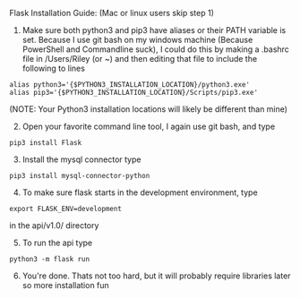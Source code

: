 Flask Installation Guide:
(Mac or linux users skip step 1)
1. Make sure both python3 and pip3 have aliases or their PATH variable is set. Because I use git bash on my windows machine (Because PowerShell and Commandline suck), I could do this by making a .bashrc file in /Users/Riley (or ~) and then editing that file to include the following to lines
```
alias python3='{$PYTHON3_INSTALLATION_LOCATION}/python3.exe'
alias pip3='{$PYTHON3_INSTALLATION_LOCATION}/Scripts/pip3.exe'
```
(NOTE: Your Python3 installation locations will likely be different than mine)

2. Open your favorite command line tool, I again use git bash, and type
```
pip3 install Flask
```

3. Install the mysql connector type
```
pip3 install mysql-connector-python
```

4. To make sure flask starts in the development environment, type
```
export FLASK_ENV=development
```
   in the api/v1.0/ directory

5. To run the api type
```
python3 -m flask run
```

6. You're done. Thats not too hard, but it will probably require libraries later so more installation fun
